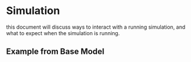 # Simulation

this document will discuss ways to interact with a running simulation, and what to expect when the simulation is running.

## Example from Base Model